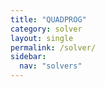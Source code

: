 ```yaml
---
title: "QUADPROG"
category: solver
layout: single
permalink: /solver/
sidebar:
  nav: "solvers"
---
```

